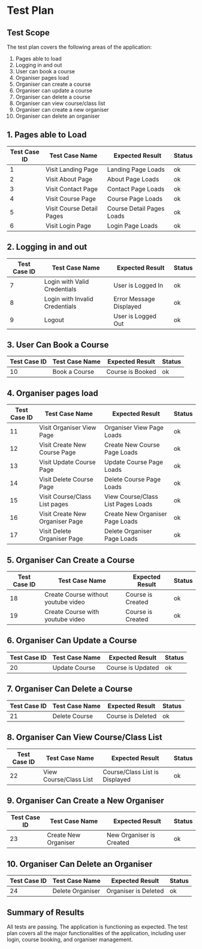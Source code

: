 # Test Plan

## Test Scope
The test plan covers the following areas of the application:
1. Pages able to load
2. Logging in and out
3. User can book a course
4. Organiser pages load
5. Organiser can create a course
6. Organiser can update a course
7. Organiser can delete a course
8. Organiser can view course/class list
9. Organiser can create a new organiser
10. Organiser can delete an organiser


## 1. Pages able to Load

| Test Case ID | Test Case Name            | Expected Result           | Status |
|--------------|---------------------------|---------------------------|--------|
| 1            | Visit Landing Page        | Landing Page Loads        | ok     |
| 2            | Visit About Page          | About Page Loads          | ok     |
| 3            | Visit Contact Page        | Contact Page Loads        | ok     |
| 4            | Visit Course Page         | Course Page Loads         | ok     |
| 5            | Visit Course Detail Pages | Course Detail Pages Loads | ok     |
| 6            | Visit Login Page          | Login Page Loads          | ok     |

## 2. Logging in and out

| Test Case ID | Test Case Name                 | Expected Result         | Status |
|--------------|--------------------------------|-------------------------|--------|
| 7            | Login with Valid Credentials   | User is Logged In       | ok     |
| 8            | Login with Invalid Credentials | Error Message Displayed | ok     |
| 9            | Logout                         | User is Logged Out      | ok     |

## 3. User Can Book a Course
| Test Case ID | Test Case Name | Expected Result  | Status |
|--------------|----------------|------------------|--------|
| 10           | Book a Course  | Course is Booked | ok     |

## 4. Organiser pages load

| Test Case ID | Test Case Name                  | Expected Result                    | Status |
|--------------|---------------------------------|------------------------------------|--------|
| 11           | Visit Organiser View Page       | Organiser View Page Loads          | ok     |
| 12           | Visit Create New Course Page    | Create New Course Page Loads       | ok     |
| 13           | Visit Update Course Page        | Update Course Page Loads           | ok     |
| 14           | Visit Delete Course Page        | Delete Course Page Loads           | ok     |
| 15           | Visit Course/Class List pages   | View Course/Class List Pages Loads | ok     |
| 16           | Visit Create New Organiser Page | Create New Organiser Page Loads    | ok     |
| 17           | Visit Delete Organiser Page     | Delete Organiser Page Loads        | ok     |

## 5. Organiser Can Create a Course
| Test Case ID | Test Case Name                      | Expected Result   | Status |
|--------------|-------------------------------------|-------------------|--------|
| 18           | Create Course without youtube video | Course is Created | ok     |
| 19           | Create Course with youtube video    | Course is Created | ok     |

## 6. Organiser Can Update a Course
| Test Case ID | Test Case Name | Expected Result   | Status |
|--------------|----------------|-------------------|--------|
| 20           | Update Course  | Course is Updated | ok     |

## 7. Organiser Can Delete a Course
| Test Case ID | Test Case Name | Expected Result   | Status |
|--------------|----------------|-------------------|--------|
| 21           | Delete Course  | Course is Deleted | ok     |

## 8. Organiser Can View Course/Class List
| Test Case ID | Test Case Name         | Expected Result                | Status |
|--------------|------------------------|--------------------------------|--------|
| 22           | View Course/Class List | Course/Class List is Displayed | ok     |

## 9. Organiser Can Create a New Organiser
| Test Case ID | Test Case Name       | Expected Result          | Status |
|--------------|----------------------|--------------------------|--------|
| 23           | Create New Organiser | New Organiser is Created | ok     |

## 10. Organiser Can Delete an Organiser
| Test Case ID | Test Case Name   | Expected Result      | Status |
|--------------|------------------|----------------------|--------|
| 24           | Delete Organiser | Organiser is Deleted | ok     |

## Summary of Results
All tests are passing. The application is functioning as expected. 
The test plan covers all the major functionalities of the application, including user login, course booking, and 
organiser management. 